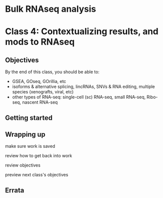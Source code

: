 # Bulk RNAseq analysis
# Class 4: Contextualizing results, and mods to RNAseq

## Objectives

By the end of this class,
you should be able to:
- GSEA, GOseq, GOrillia, etc
- isoforms & alternative splicing, lincRNAs, SNVs & RNA editing, multiple species (xenografts, viral, etc) 
- other types of RNA-seq: single-cell (sc) RNA-seq, small RNA-seq, Ribo-seq, nascent RNA-seq

## Getting started




## Wrapping up

make sure work is saved

review how to get back into work

review objectives

preview next class's objectives

## Errata

